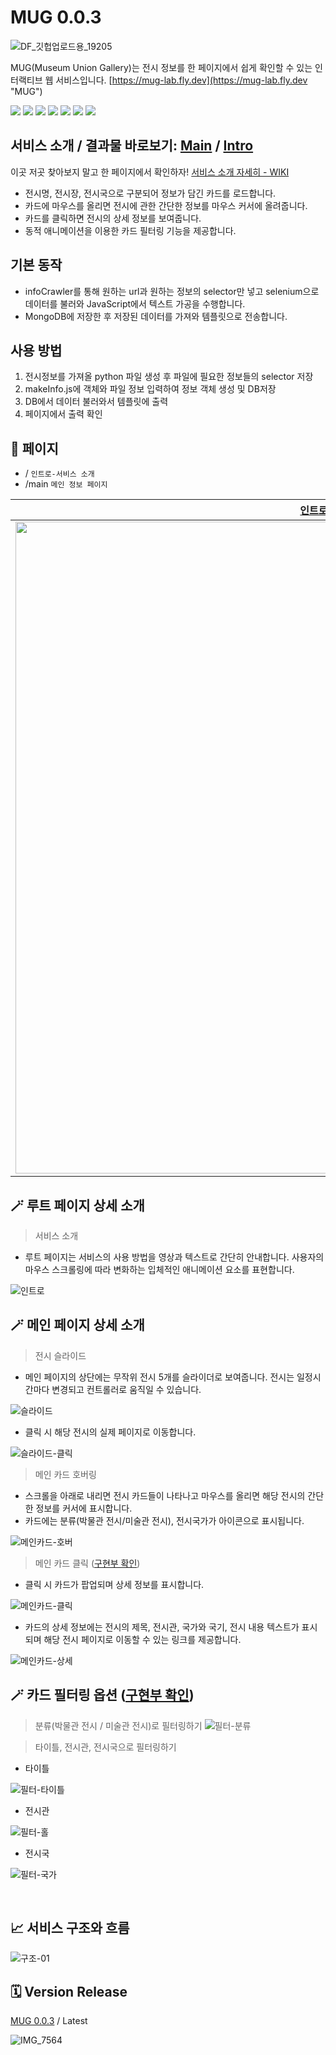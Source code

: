 # MUG 0.0.3

![DF_깃헙업로드용_19205](https://user-images.githubusercontent.com/70316567/224071275-bd290abd-9683-4598-9ed5-d6a7365376ae.jpg)

MUG(Museum Union Gallery)는 전시 정보를 한 페이지에서 쉽게 확인할 수 있는 인터랙티브 웹 서비스입니다.
[https://mug-lab.fly.dev](https://mug-lab.fly.dev "MUG")

<div> 
<img src="https://img.shields.io/badge/JavaScript-F7DF1E?style=for-the-badge&logo=JavaScript&logoColor=white">
<img src="https://img.shields.io/badge/jQuery-0769AD?style=for-the-badge&logo=jQuery&logoColor=white">
<img src="https://img.shields.io/badge/Express-000000?style=for-the-badge&logo=Express&logoColor=white">
<img src="https://img.shields.io/badge/Pug-A86454?style=for-the-badge&logo=Pug&logoColor=white">
<img src="https://img.shields.io/badge/Sass-CC6699?style=for-the-badge&logo=Sass&logoColor=white">
<img src="https://img.shields.io/badge/MongoDB-47A248?style=for-the-badge&logo=MongoDB&logoColor=white">
<img src="https://img.shields.io/badge/Illustrator-FF9A00?style=for-the-badge&logo=AdobeIllustrator&logoColor=white">
</div>

<div >

</div>

## 서비스 소개 / 결과물 바로보기: [Main](https://mug-lab.fly.dev/main) / [Intro](https://mug-lab.fly.dev/)

이곳 저곳 찾아보지 말고 한 페이지에서 확인하자! [서비스 소개 자세히 - WIKI](https://github.com/yjglab/MuG/wiki/%EC%84%9C%EB%B9%84%EC%8A%A4-%EA%B8%B0%ED%9A%8D-%EB%B0%B0%EA%B2%BD%EA%B3%BC-%EA%B8%B0%EB%8A%A5-%EC%86%8C%EA%B0%9C)

- 전시명, 전시장, 전시국으로 구분되어 정보가 담긴 카드를 로드합니다.
- 카드에 마우스를 올리면 전시에 관한 간단한 정보를 마우스 커서에 올려줍니다.
- 카드를 클릭하면 전시의 상세 정보를 보여줍니다.
- 동적 애니메이션을 이용한 카드 필터링 기능을 제공합니다.

## 기본 동작

- infoCrawler를 통해 원하는 url과 원하는 정보의 selector만 넣고 selenium으로 데이터를 불러와 JavaScript에서 텍스트 가공을 수행합니다.
- MongoDB에 저장한 후 저장된 데이터를 가져와 템플릿으로 전송합니다.

## 사용 방법

1. 전시정보를 가져올 python 파일 생성 후 파일에 필요한 정보들의 selector 저장
2. makeInfo.js에 객체와 파일 정보 입력하여 정보 객체 생성 및 DB저장
3. DB에서 데이터 불러와서 템플릿에 출력
4. 페이지에서 출력 확인

## 📃 페이지

- / `인트로-서비스 소개`
- /main `메인 정보 페이지`

| [인트로-서비스 소개](https://github.com/yjglab/MuG/wiki/%EC%84%9C%EB%B9%84%EC%8A%A4-%EA%B8%B0%ED%9A%8D-%EB%B0%B0%EA%B2%BD%EA%B3%BC-%EA%B8%B0%EB%8A%A5-%EC%86%8C%EA%B0%9C#%EC%9D%B8%ED%8A%B8%EB%A1%9C) | [메인 화면](https://github.com/yjglab/MuG/wiki/%EC%84%9C%EB%B9%84%EC%8A%A4-%EA%B8%B0%ED%9A%8D-%EB%B0%B0%EA%B2%BD%EA%B3%BC-%EA%B8%B0%EB%8A%A5-%EC%86%8C%EA%B0%9C#%EB%A9%94%EC%9D%B8-%ED%99%94%EB%A9%B4) |
| :---------------------------------------------------------------------------------------------------------------------------------------------------------------------------------------------------: | :----------------------------------------------------------------------------------------------------------------------------------------------------------------------------------------------------: |
|                              <img width="1043" alt="image" src="https://user-images.githubusercontent.com/70316567/224076728-d8891fb3-339d-4c55-87bb-cf661de1081d.png">                               |                               <img width="1043" alt="image" src="https://user-images.githubusercontent.com/70316567/224076735-bdd7dba9-267c-4681-b2eb-23bf867afd5a.png">                               |

## 🪄 루트 페이지 상세 소개

> 서비스 소개

- 루트 페이지는 서비스의 사용 방법을 영상과 텍스트로 간단히 안내합니다. 사용자의 마우스 스크롤링에 따라 변화하는 입체적인 애니메이션 요소를 표현합니다.

![인트로](https://github.com/yjglab/MuG/assets/70316567/ad6c4f25-e2d1-4497-a794-b1a1e325da8c)

## 🪄 메인 페이지 상세 소개

> 전시 슬라이드

- 메인 페이지의 상단에는 무작위 전시 5개를 슬라이더로 보여줍니다. 전시는 일정시간마다 변경되고 컨트롤러로 움직일 수 있습니다.

![슬라이드](https://github.com/yjglab/MuG/assets/70316567/85c69c87-0429-4c05-9fd9-5495a1859097)

- 클릭 시 해당 전시의 실제 페이지로 이동합니다.

![슬라이드-클릭](https://github.com/yjglab/MuG/assets/70316567/4f47a43f-9ac1-4982-8fd4-2f3d75a4fd0d)

> 메인 카드 호버링

- 스크롤을 아래로 내리면 전시 카드들이 나타나고 마우스를 올리면 해당 전시의 간단한 정보를 커서에 표시합니다.
- 카드에는 분류(박물관 전시/미술관 전시), 전시국가가 아이콘으로 표시됩니다.

![메인카드-호버](https://github.com/yjglab/MuG/assets/70316567/908ca20c-4c32-44f9-be62-492cb43e206f)

> 메인 카드 클릭 ([구현부 확인](https://github.com/yjglab/MuG/wiki/%EA%B5%AC%ED%98%84%EB%90%9C-%EC%9D%B8%ED%84%B0%EB%9E%99%ED%8B%B0%EB%B8%8C-%EC%9A%94%EC%86%8C#%EB%A9%94%EC%9D%B8---%EC%B9%B4%EB%93%9C-%ED%81%B4%EB%A6%AD-%EC%9D%B8%ED%84%B0%EB%9E%99%EC%85%98))

- 클릭 시 카드가 팝업되며 상세 정보를 표시합니다.

![메인카드-클릭](https://github.com/yjglab/MuG/assets/70316567/60c5bfaa-ae5a-4865-aca3-3518273110da)

- 카드의 상세 정보에는 전시의 제목, 전시관, 국가와 국기, 전시 내용 텍스트가 표시되며 해당 전시 페이지로 이동할 수 있는 링크를 제공합니다.

![메인카드-상세](https://github.com/yjglab/MuG/assets/70316567/7962a927-1e98-4cd5-bd57-abd07b0b2add)

## 🪄 카드 필터링 옵션 ([구현부 확인](https://github.com/yjglab/MuG/wiki/%EA%B5%AC%ED%98%84%EB%90%9C-%EC%9D%B8%ED%84%B0%EB%9E%99%ED%8B%B0%EB%B8%8C-%EC%9A%94%EC%86%8C#%EB%A9%94%EC%9D%B8---%EC%B9%B4%EB%93%9C-%ED%95%84%ED%84%B0%EB%A7%81-%EC%95%A0%EB%8B%88%EB%A9%94%EC%9D%B4%EC%85%98))

> 분류(박물관 전시 / 미술관 전시)로 필터링하기
> ![필터-분류](https://github.com/yjglab/MuG/assets/70316567/17b8733a-a708-4956-82ff-e6f35e2c933c)

> 타이틀, 전시관, 전시국으로 필터링하기

- 타이틀

![필터-타이틀](https://github.com/yjglab/MuG/assets/70316567/28269919-3850-45a1-930e-fbfff2aeac7c)

- 전시관

![필터-홀](https://github.com/yjglab/MuG/assets/70316567/49bfc411-765f-43ce-ab53-23a66297a262)

- 전시국

![필터-국가](https://github.com/yjglab/MuG/assets/70316567/d45def6c-a025-4c23-bff2-9cdbd1ad9554)

<br />

## 📈 서비스 구조와 흐름

![구조-01](https://user-images.githubusercontent.com/70316567/224111663-f499f1b1-f407-4977-b976-44899398926a.png)

## 🗓 Version Release

[MUG 0.0.3](https://github.com/yjglab/MuG "MUG") / Latest


![IMG_7564](https://github.com/yjglab/MuG/assets/70316567/eefdb324-b1f0-4e70-83d6-5b69907c0b00)

